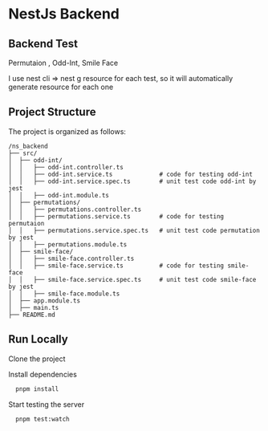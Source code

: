 # NestJs Backend

## Backend Test

Permutaion , Odd-Int, Smile Face

I use nest cli => nest g resource for each test, so it will automatically generate resource for each one

## Project Structure

The project is organized as follows:

```plaintext
/ns_backend
├── src/
│  ├── odd-int/
│  │   ├── odd-int.controller.ts
│  │   ├── odd-int.service.ts             # code for testing odd-int
│  │   ├── odd-int.service.spec.ts        # unit test code odd-int by jest
│  │   ├── odd-int.module.ts
│  ├── permutations/
│  │   ├── permutations.controller.ts
│  │   ├── permutations.service.ts        # code for testing permutaion
│  │   ├── permutations.service.spec.ts   # unit test code permutation by jest
│  │   ├── permutations.module.ts
│  ├── smile-face/
│  │   ├── smile-face.controller.ts
│  │   ├── smile-face.service.ts          # code for testing smile-face
│  │   ├── smile-face.service.spec.ts     # unit test code smile-face by jest
│  │   ├── smile-face.module.ts
│  ├── app.module.ts
│  ├── main.ts
├── README.md
```

## Run Locally

Clone the project

Install dependencies

```bash
  pnpm install
```

Start testing the server

```bash
  pnpm test:watch
```